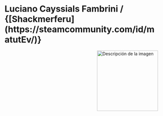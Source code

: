 <h1 align="left">Luciano Cayssials Fambrini / {[Shackmerferu](https://steamcommunity.com/id/matutEv/)} </h1>

<p>
  <img src="https://github.com/Lostdou/Lostdou/assets/161231229/f6b8cf6c-ce60-4c66-bbcf-2729ec5140aa" alt="Descripción de la imagen" align="right" width="200" height="200">
  <br>
  <br>
  
